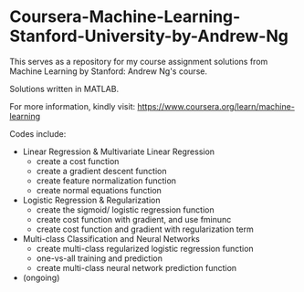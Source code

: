 # Coursera-Machine-Learning-Stanford-University-by-Andrew-Ng
This serves as a repository for my course assignment solutions from Machine Learning by Stanford: Andrew Ng's course.

Solutions written in MATLAB.

For more information, kindly visit: https://www.coursera.org/learn/machine-learning

Codes include:
* Linear Regression & Multivariate Linear Regression
  * create a cost function
  * create a gradient descent function
  * create feature normalization function
  * create normal equations function
* Logistic Regression & Regularization
  * create the sigmoid/ logistic regression function
  * create cost function with gradient, and use fminunc 
  * create cost function and gradient with regularization term
* Multi-class Classification and Neural Networks
  * create multi-class regularized logistic regression function
  * one-vs-all training and prediction
  * create multi-class neural network prediction function
* (ongoing)
